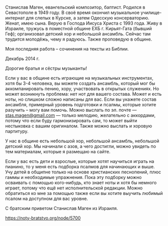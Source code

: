 Станислав Маген, евангельский композитор, баптист. Родился в Севастополе в 1949 году. В своё время окончил музыкальное училище-интернат для слепых в Курске, а затем Одесскую консерваторию. Женат, имею сына. Верую в Господа Иисуса Христа с 1993 года. Живу в Израиле, тружусь в поместной общине ЕХБ г. Кирьят-Гата (бывший Геф); организовал детский хор и небольшой ансамбль. Сейчас там трудится молодёжь, чему я радуюсь. Также проповедую в общине.

Моя последняя работа – сочинения на тексты из Библии.

Декабрь 2014 г.

Дорогие братья и сёстры музыканты!

Если у вас в общине есть играющие на музыкальных инструментах, хотя бы 3-4 человека, вы можете создать ансамбль, который мог бы аккомпанировать пению, хору, участвовать в открытых служениях. Но может возникнуть проблема: нет нот для вашего состава. Может и есть ноты, но слишком сложно написаны для вас. Если вы укажете состав ансамбля, примерный уровень подготовки и псалмы, которые хотите разучить – могу вам помочь. Можно выслать по эл. почте — stas.magen@gmail.com — только мелодию, желательно с аккордами, потому что если буду гармонизировать сам, то может выйти нестыковка с вашим оригиналом. Также можно выслать и хоровую партитуру.

У нас в общине есть небольшой хор, небольшой ансамбль, небольшой детский хор. Мы начинали с азов, а чего достигли, можно увидеть по тем материалам, которые я размещаю на сайте.

Если у вас есть дети и взрослые, которые хотят научиться играть на пианино, то у меня есть подборка псалмов для начинающих и выше. Учу детей в общипне только на основе христианских песнопений, плюс гаммы и необходимые упражнения. Пока эту подборку можно осваивать с помощью кого-нибудь, кто знает ноты и хотя бы немного играет, потому что ещё нет исполнительской редакции. Можно обратиться ко мне за помощью также если вы хотите выучить любимый псалом на доступном для вас уровне.

С братским приветом Станислав Маген из Израиля.

https://noty-bratstvo.org/node/5700
